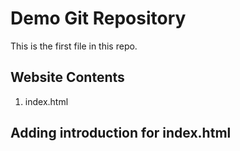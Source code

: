 # Demo Git Repository

This is the first file in this repo.

## Website Contents

1. index.html

## Adding introduction for index.html
